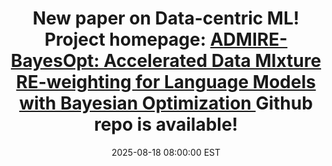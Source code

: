 ---
title: >-
    New paper on Data-centric ML! Project homepage: <a href="https://xo28.github.io/ADMIRE-BayesOpt-homepage/">ADMIRE-BayesOpt: Accelerated Data MIxture RE-weighting for Language Models with Bayesian Optimization <i class="fas fa-angle-double-right"></i></a> Github repo is available!
date: 2025-08-18 08:00:00 EST
---